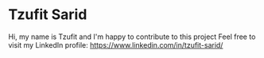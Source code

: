 # Tzufit Sarid

Hi, my name is Tzufit and I'm happy to contribute to this project
Feel free to visit my LinkedIn profile:
https://www.linkedin.com/in/tzufit-sarid/
